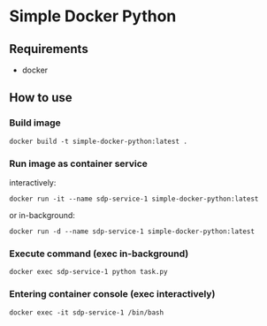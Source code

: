 # Simple Docker Python

## Requirements
- docker

## How to use

### Build image

```
docker build -t simple-docker-python:latest .
```

### Run image as container service

interactively:
```
docker run -it --name sdp-service-1 simple-docker-python:latest
```

or in-background:
```
docker run -d --name sdp-service-1 simple-docker-python:latest
```

### Execute command (exec in-background)
```
docker exec sdp-service-1 python task.py
```

### Entering container console (exec interactively)
```
docker exec -it sdp-service-1 /bin/bash
```


